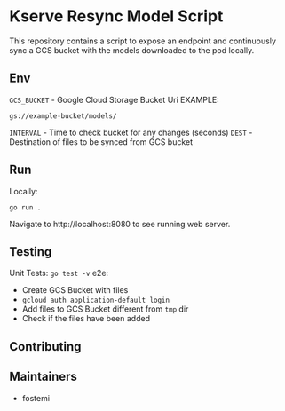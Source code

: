 # Kserve Resync Model Script

This repository contains a script to expose an endpoint and continuously sync a GCS bucket with the models downloaded to the pod locally.

## Env
`GCS_BUCKET` - Google Cloud Storage Bucket Uri
EXAMPLE:
```
gs://example-bucket/models/
```
`INTERVAL` - Time to check bucket for any changes (seconds)
`DEST` - Destination of files to be synced from GCS bucket

## Run
Locally:
```
go run .
```
Navigate to http://localhost:8080 to see running web server.

## Testing
Unit Tests: `go test -v`
e2e:
* Create GCS Bucket with files
* `gcloud auth application-default login`
* Add files to GCS Bucket different from `tmp` dir
* Check if the files have been added

## Contributing

## Maintainers
* fostemi
